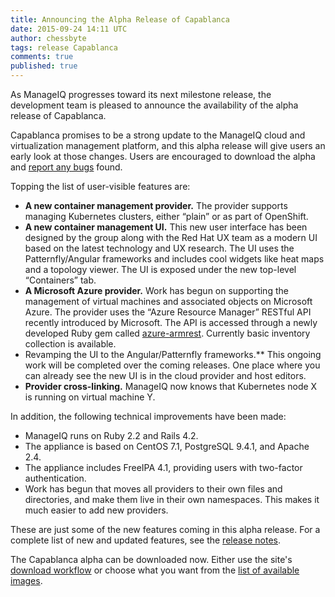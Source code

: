 ```yaml
---
title: Announcing the Alpha Release of Capablanca
date: 2015-09-24 14:11 UTC
author: chessbyte
tags: release Capablanca
comments: true
published: true
---
```


As ManageIQ progresses toward its next milestone release, the development team is pleased to announce the availability of the alpha release of Capablanca.

Capablanca promises to be a strong update to the ManageIQ cloud and virtualization management platform, and this alpha release will give users an early look at those changes. Users are encouraged to download the alpha and [report any bugs](http://manageiq.org/community/issues/) found.

Topping the list of user-visible features are:

* **A new container management provider.** The provider supports managing Kubernetes clusters, either “plain” or as part of OpenShift.
* **A new container management UI.** This new user interface has been designed by the group along with the Red Hat UX team as a modern UI based on the latest technology and UX research. The UI uses the Patternfly/Angular frameworks and includes cool widgets like heat maps and a topology viewer. The UI is exposed under the new top-level “Containers” tab.
* **A Microsoft Azure provider.** Work has begun on supporting the management of virtual machines and associated objects on Microsoft Azure. The provider uses the “Azure Resource Manager” RESTful API recently introduced by Microsoft. The API is accessed through a newly developed Ruby gem called [azure-armrest](https://github.com/ManageIQ/azure-armrest). Currently basic inventory collection is available.
* Revamping the UI to the Angular/Patternfly frameworks.** This ongoing work will be completed over the coming releases. One place where you can already see the new UI is in the cloud provider and host editors.
* **Provider cross-linking.** ManageIQ now knows that Kubernetes node X is running on virtual machine Y.

In addition, the following technical improvements have been made:

* ManageIQ runs on Ruby 2.2 and Rails 4.2.
* The appliance is based on CentOS 7.1, PostgreSQL 9.4.1, and Apache 2.4.
* The appliance includes FreeIPA 4.1, providing users with two-factor authentication.
* Work has begun that moves all providers to their own files and directories, and make them live in their own namespaces. This makes it much easier to add new providers.

These are just some of the new features coming in this alpha release. For a complete list of new and updated features, see the [release notes](https://github.com/ManageIQ/manageiq/blob/capablanca/CHANGELOG.md).

The Capablanca alpha can be downloaded now. Either use the site's [download workflow](http://manageiq.org/download/devel/) or choose what you want from the [list of available images](http://releases.manageiq.org/).
